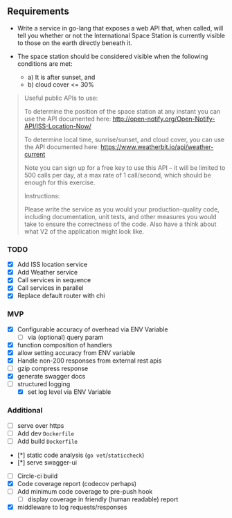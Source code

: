 ## Requirements

- Write a service in go-lang that exposes a web API that, when called, will tell you whether or not the International Space Station is currently visible to those on the earth directly beneath it.

- The space station should be considered visible when the following conditions are met:
  - a) It is after sunset, and
  - b) cloud cover <= 30%

> Useful public APIs to use:
>
> To determine the position of the space station at any instant you can use the API documented here: http://open-notify.org/Open-Notify-API/ISS-Location-Now/
>
> To determine local time, sunrise/sunset, and cloud cover, you can use the API documented here: https://www.weatherbit.io/api/weather-current
>
> Note you can sign up for a free key to use this API – it will be limited to 500 calls per day, at a max rate of 1 call/second, which should be enough for this exercise.
>
> Instructions:
>
> Please write the service as you would your production-quality code, including documentation, unit tests, and other measures you would take to ensure the correctness of the code. Also have a think about what V2 of the application might look like.

### TODO

- [x] Add ISS location service
- [x] Add Weather service
- [x] Call services in sequence
- [x] Call services in parallel
- [x] Replace default router with chi

### MVP

- [x] Configurable accuracy of overhead via ENV Variable
  - [ ] via (optional) query param
- [x] function composition of handlers
- [x] allow setting accuracy from ENV variable
- [x] Handle non-200 responses from external rest apis
- [ ] gzip compress response
- [x] generate swagger docs
- [ ] structured logging
  - [x] set log level via ENV Variable

### Additional

- [ ] serve over https
- [ ] Add dev `Dockerfile`
- [ ] Add build `Dockerfile`
- [*] static code analysis (`go vet`/`staticcheck`)
- [*] serve swagger-ui
- [ ] Circle-ci build
- [x] Code coverage report (codecov perhaps)
- [ ] Add minimum code coverage to pre-push hook
  - [ ] display coverage in friendly (human readable) report
- [x] middleware to log requests/responses
